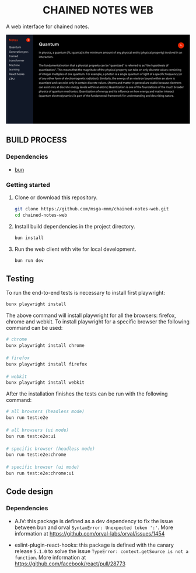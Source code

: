 <h1 align="center">CHAINED NOTES WEB</h1>

A web interface for chained notes.

<img src="docs/demo.png" alt="Chained notes demo" />

## BUILD PROCESS

### Dependencies

- [bun](https://github.com/oven-sh/bun)

### Getting started

1. Clone or download this repository.

   ```sh
   git clone https://github.com/msga-mmm/chained-notes-web.git
   cd chained-notes-web
   ```

2. Install build dependencies in the project directory.

   ```sh
   bun install
   ```

3. Run the web client with vite for local development.

   ```sh
   bun run dev
   ```

## Testing

To run the end-to-end tests is necessary to install first playwright:

```sh
bunx playwright install
```

The above command will install playwright for all the browsers: firefox, chrome and webkit. To install playwright for a specific browser the following command can be used:

```sh
# chrome
bunx playwright install chrome

# firefox
bunx playwright install firefox

# webkit
bunx playwright install webkit
```

After the installation finishes the tests can be run with the following command:

```sh
# all browsers (headless mode)
bun run test:e2e

# all browsers (ui mode)
bun run test:e2e:ui

# specific browser (headless mode)
bun run test:e2e:chrome

# specific browser (ui mode)
bun run test:e2e:chrome:ui
```

## Code design

### Dependencies

- AJV: this package is defined as a dev dependency to fix the issue between bun and orval `SyntaxError: Unexpected token ':'`. More information at https://github.com/orval-labs/orval/issues/1454

- eslint-plugin-react-hooks: this package is defined with the canary release `5.1.0` to solve the issue `TypeError: context.getSource is not a function`. More information at https://github.com/facebook/react/pull/28773
